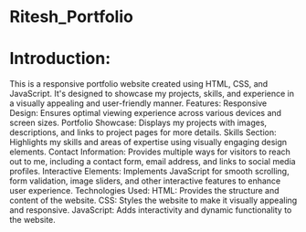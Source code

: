 # Ritesh_Portfolio
<h1>Introduction:</h1>
This is a responsive portfolio website created using HTML, CSS, and JavaScript. It's designed to showcase my projects, skills, and experience in a visually appealing and user-friendly manner.
Features:
Responsive Design:
Ensures optimal viewing experience across various devices and screen sizes.
Portfolio Showcase:
Displays my projects with images, descriptions, and links to project pages for more details.
Skills Section:
Highlights my skills and areas of expertise using visually engaging design elements.
Contact Information:
Provides multiple ways for visitors to reach out to me, including a contact form, email address, and links to social media profiles.
Interactive Elements:
Implements JavaScript for smooth scrolling, form validation, image sliders, and other interactive features to enhance user experience.
Technologies Used:
HTML:
Provides the structure and content of the website.
CSS:
Styles the website to make it visually appealing and responsive.
JavaScript:
Adds interactivity and dynamic functionality to the website.

